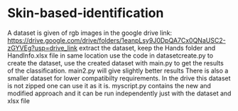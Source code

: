 # Skin-based-identification
A dataset is given of rgb images in the google drive link: https://drive.google.com/drive/folders/1eanpLsy9J0DpQA7Cx0QNaUSC2-zGYVEg?usp=drive_link
extract the dataset, keep the Hands folder and HandInfo.xlsx file in same location use the code in datasetcreate.py to create the dataset,
use the created dataset with main.py to get the results of the classification.
main2.py will give slightly better results
There is also a smaller dataset for lower compatibilty requirements. In the drive this dataset is not zipped one can use it as it is.
myscript.py contains the new and modified approach and it can be run independently just with the dataset and xlsx file
